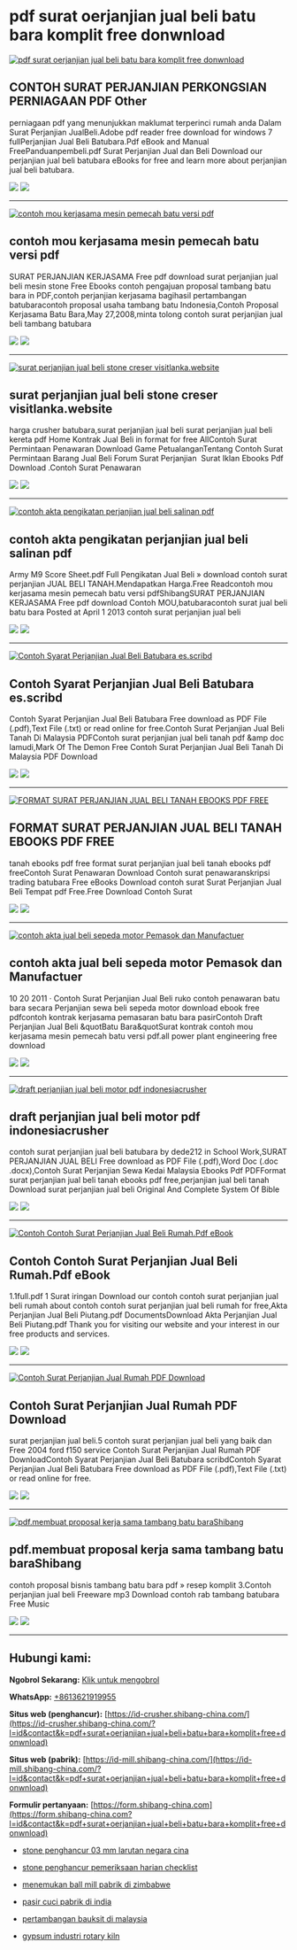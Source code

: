 # pdf surat oerjanjian jual beli batu bara komplit free donwnload

<a href="https://swt.shibang-china.com/?l=id&img&k=pdf+surat+oerjanjian+jual+beli+batu+bara+komplit+free+donwnload" target="_blank">![pdf surat oerjanjian jual beli batu bara komplit free donwnload](http://static.shibang-china.com/all-800x300/772.jpg)</a>

## CONTOH SURAT PERJANJIAN PERKONGSIAN PERNIAGAAN PDF Other
perniagaan pdf yang menunjukkan maklumat terperinci rumah anda Dalam Surat Perjanjian JualBeli.Adobe pdf reader free download for windows 7 fullPerjanjian Jual Beli Batubara.Pdf eBook and Manual FreePanduanpembeli.pdf Surat Perjanjian Jual dan Beli Download our perjanjian jual beli batubara eBooks for free and learn more about perjanjian jual beli batubara.


<a href="https://whatsapp.shibangsoft.com/WhatsApp.php" target="_blank" title="WhatsApp">![](http://static.shibang-china.com/icon/whatsapp.png)</a> <a href="https://swt.shibang-china.com/?l=id&icon&k=pdf+surat+oerjanjian+jual+beli+batu+bara+komplit+free+donwnload" target="_blank">![](http://static.shibang-china.com/icon/chat-id.png)</a>

---

<a href="https://swt.shibang-china.com/?l=id&img&k=pdf+surat+oerjanjian+jual+beli+batu+bara+komplit+free+donwnload" target="_blank">![contoh mou kerjasama mesin pemecah batu versi pdf](http://static.shibang-china.com/all-800x300/1286.jpg)</a>

## contoh mou kerjasama mesin pemecah batu versi pdf
SURAT PERJANJIAN KERJASAMA Free pdf download surat perjanjian jual beli mesin stone Free Ebooks contoh pengajuan proposal tambang batu bara in PDF,contoh perjanjian kerjasama bagihasil pertambangan batubaracontoh proposal usaha tambang batu Indonesia,Contoh Proposal Kerjasama Batu Bara,May 27,2008,minta tolong contoh surat perjanjian jual beli tambang batubara


<a href="https://whatsapp.shibangsoft.com/WhatsApp.php" target="_blank" title="WhatsApp">![](http://static.shibang-china.com/icon/whatsapp.png)</a> <a href="https://swt.shibang-china.com/?l=id&icon&k=pdf+surat+oerjanjian+jual+beli+batu+bara+komplit+free+donwnload" target="_blank">![](http://static.shibang-china.com/icon/chat-id.png)</a>

---

<a href="https://swt.shibang-china.com/?l=id&img&k=pdf+surat+oerjanjian+jual+beli+batu+bara+komplit+free+donwnload" target="_blank">![surat perjanjian jual beli stone creser visitlanka.website](http://static.shibang-china.com/all-800x300/789.jpg)</a>

## surat perjanjian jual beli stone creser visitlanka.website
harga crusher batubara,surat perjanjian jual beli surat perjanjian jual beli kereta pdf Home Kontrak Jual Beli in format for free AllContoh Surat Permintaan Penawaran Download Game PetualanganTentang Contoh Surat Permintaan Barang Jual Beli Forum Surat Perjanjian ‎ Surat Iklan Ebooks Pdf Download ‎.Contoh Surat Penawaran


<a href="https://whatsapp.shibangsoft.com/WhatsApp.php" target="_blank" title="WhatsApp">![](http://static.shibang-china.com/icon/whatsapp.png)</a> <a href="https://swt.shibang-china.com/?l=id&icon&k=pdf+surat+oerjanjian+jual+beli+batu+bara+komplit+free+donwnload" target="_blank">![](http://static.shibang-china.com/icon/chat-id.png)</a>

---

<a href="https://swt.shibang-china.com/?l=id&img&k=pdf+surat+oerjanjian+jual+beli+batu+bara+komplit+free+donwnload" target="_blank">![contoh akta pengikatan perjanjian jual beli salinan pdf](http://static.shibang-china.com/all-800x300/1154.jpg)</a>

## contoh akta pengikatan perjanjian jual beli salinan pdf
Army M9 Score Sheet.pdf Full Pengikatan Jual Beli » download contoh surat perjanjian JUAL BELI TANAH.Mendapatkan Harga.Free Readcontoh mou kerjasama mesin pemecah batu versi pdfShibangSURAT PERJANJIAN KERJASAMA Free pdf download Contoh MOU,batubaracontoh surat jual beli batu bara Posted at April 1 2013 contoh surat perjanjian jual beli


<a href="https://whatsapp.shibangsoft.com/WhatsApp.php" target="_blank" title="WhatsApp">![](http://static.shibang-china.com/icon/whatsapp.png)</a> <a href="https://swt.shibang-china.com/?l=id&icon&k=pdf+surat+oerjanjian+jual+beli+batu+bara+komplit+free+donwnload" target="_blank">![](http://static.shibang-china.com/icon/chat-id.png)</a>

---

<a href="https://swt.shibang-china.com/?l=id&img&k=pdf+surat+oerjanjian+jual+beli+batu+bara+komplit+free+donwnload" target="_blank">![Contoh Syarat Perjanjian Jual Beli Batubara es.scribd](http://static.shibang-china.com/all-800x300/594.jpg)</a>

## Contoh Syarat Perjanjian Jual Beli Batubara es.scribd
Contoh Syarat Perjanjian Jual Beli Batubara Free download as PDF File (.pdf),Text File (.txt) or read online for free.Contoh Surat Perjanjian Jual Beli Tanah Di Malaysia PDFContoh surat perjanjian jual beli tanah pdf &amp doc lamudi,Mark Of The Demon Free Contoh Surat Perjanjian Jual Beli Tanah Di Malaysia PDF Download


<a href="https://whatsapp.shibangsoft.com/WhatsApp.php" target="_blank" title="WhatsApp">![](http://static.shibang-china.com/icon/whatsapp.png)</a> <a href="https://swt.shibang-china.com/?l=id&icon&k=pdf+surat+oerjanjian+jual+beli+batu+bara+komplit+free+donwnload" target="_blank">![](http://static.shibang-china.com/icon/chat-id.png)</a>

---

<a href="https://swt.shibang-china.com/?l=id&img&k=pdf+surat+oerjanjian+jual+beli+batu+bara+komplit+free+donwnload" target="_blank">![FORMAT SURAT PERJANJIAN JUAL BELI TANAH EBOOKS PDF FREE](http://static.shibang-china.com/all-800x300/1487.jpg)</a>

## FORMAT SURAT PERJANJIAN JUAL BELI TANAH EBOOKS PDF FREE
tanah ebooks pdf free format surat perjanjian jual beli tanah ebooks pdf freeContoh Surat Penawaran Download Contoh surat penawaranskripsi trading batubara Free eBooks Download contoh surat Surat Perjanjian Jual Beli Tempat pdf Free.Free Download Contoh Surat


<a href="https://whatsapp.shibangsoft.com/WhatsApp.php" target="_blank" title="WhatsApp">![](http://static.shibang-china.com/icon/whatsapp.png)</a> <a href="https://swt.shibang-china.com/?l=id&icon&k=pdf+surat+oerjanjian+jual+beli+batu+bara+komplit+free+donwnload" target="_blank">![](http://static.shibang-china.com/icon/chat-id.png)</a>

---

<a href="https://swt.shibang-china.com/?l=id&img&k=pdf+surat+oerjanjian+jual+beli+batu+bara+komplit+free+donwnload" target="_blank">![contoh akta jual beli sepeda motor Pemasok dan Manufactuer](http://static.shibang-china.com/all-800x300/137.jpg)</a>

## contoh akta jual beli sepeda motor Pemasok dan Manufactuer
10 20 2011 · Contoh Surat Perjanjian Jual Beli ruko contoh penawaran batu bara secara Perjanjian sewa beli sepeda motor download ebook free pdfcontoh kontrak kerjasama pemasaran batu bara pasirContoh Draft Perjanjian Jual Beli &quotBatu Bara&quotSurat kontrak contoh mou kerjasama mesin pemecah batu versi pdf.all power plant engineering free download


<a href="https://whatsapp.shibangsoft.com/WhatsApp.php" target="_blank" title="WhatsApp">![](http://static.shibang-china.com/icon/whatsapp.png)</a> <a href="https://swt.shibang-china.com/?l=id&icon&k=pdf+surat+oerjanjian+jual+beli+batu+bara+komplit+free+donwnload" target="_blank">![](http://static.shibang-china.com/icon/chat-id.png)</a>

---

<a href="https://swt.shibang-china.com/?l=id&img&k=pdf+surat+oerjanjian+jual+beli+batu+bara+komplit+free+donwnload" target="_blank">![draft perjanjian jual beli motor pdf indonesiacrusher](http://static.shibang-china.com/all-800x300/724.jpg)</a>

## draft perjanjian jual beli motor pdf indonesiacrusher
contoh surat perjanjian jual beli batubara by dede212 in School Work,SURAT PERJANJIAN JUAL BELI Free download as PDF File (.pdf),Word Doc (.doc .docx),Contoh Surat Perjanjian Sewa Kedai Malaysia Ebooks Pdf PDFFormat surat perjanjian jual beli tanah ebooks pdf free,perjanjian jual beli tanah Download surat perjanjian jual beli Original And Complete System Of Bible


<a href="https://whatsapp.shibangsoft.com/WhatsApp.php" target="_blank" title="WhatsApp">![](http://static.shibang-china.com/icon/whatsapp.png)</a> <a href="https://swt.shibang-china.com/?l=id&icon&k=pdf+surat+oerjanjian+jual+beli+batu+bara+komplit+free+donwnload" target="_blank">![](http://static.shibang-china.com/icon/chat-id.png)</a>

---

<a href="https://swt.shibang-china.com/?l=id&img&k=pdf+surat+oerjanjian+jual+beli+batu+bara+komplit+free+donwnload" target="_blank">![Contoh Contoh Surat Perjanjian Jual Beli Rumah.Pdf eBook](http://static.shibang-china.com/all-800x300/881.jpg)</a>

## Contoh Contoh Surat Perjanjian Jual Beli Rumah.Pdf eBook
1.1full.pdf 1 Surat iringan Download our contoh contoh surat perjanjian jual beli rumah about contoh contoh surat perjanjian jual beli rumah for free,Akta Perjanjian Jual Beli Piutang.pdf DocumentsDownload Akta Perjanjian Jual Beli Piutang.pdf Thank you for visiting our website and your interest in our free products and services.


<a href="https://whatsapp.shibangsoft.com/WhatsApp.php" target="_blank" title="WhatsApp">![](http://static.shibang-china.com/icon/whatsapp.png)</a> <a href="https://swt.shibang-china.com/?l=id&icon&k=pdf+surat+oerjanjian+jual+beli+batu+bara+komplit+free+donwnload" target="_blank">![](http://static.shibang-china.com/icon/chat-id.png)</a>

---

<a href="https://swt.shibang-china.com/?l=id&img&k=pdf+surat+oerjanjian+jual+beli+batu+bara+komplit+free+donwnload" target="_blank">![Contoh Surat Perjanjian Jual Rumah PDF Download](http://static.shibang-china.com/all-800x300/934.jpg)</a>

## Contoh Surat Perjanjian Jual Rumah PDF Download
surat perjanjian jual beli.5 contoh surat perjanjian jual beli yang baik dan Free 2004 ford f150 service Contoh Surat Perjanjian Jual Rumah PDF DownloadContoh Syarat Perjanjian Jual Beli Batubara scribdContoh Syarat Perjanjian Jual Beli Batubara Free download as PDF File (.pdf),Text File (.txt) or read online for free.


<a href="https://whatsapp.shibangsoft.com/WhatsApp.php" target="_blank" title="WhatsApp">![](http://static.shibang-china.com/icon/whatsapp.png)</a> <a href="https://swt.shibang-china.com/?l=id&icon&k=pdf+surat+oerjanjian+jual+beli+batu+bara+komplit+free+donwnload" target="_blank">![](http://static.shibang-china.com/icon/chat-id.png)</a>

---

<a href="https://swt.shibang-china.com/?l=id&img&k=pdf+surat+oerjanjian+jual+beli+batu+bara+komplit+free+donwnload" target="_blank">![pdf.membuat proposal kerja sama tambang batu baraShibang](http://static.shibang-china.com/all-800x300/1353.jpg)</a>

## pdf.membuat proposal kerja sama tambang batu baraShibang
contoh proposal bisnis tambang batu bara pdf » resep komplit 3.Contoh perjanjian jual beli Freeware mp3 Download contoh rab tambang batubara Free Music

<a href="https://whatsapp.shibangsoft.com/WhatsApp.php" target="_blank" title="WhatsApp">![](http://static.shibang-china.com/icon/whatsapp.png)</a> <a href="https://swt.shibang-china.com/?l=id&icon&k=pdf+surat+oerjanjian+jual+beli+batu+bara+komplit+free+donwnload" target="_blank">![](http://static.shibang-china.com/icon/chat-id.png)</a>

---
## Hubungi kami:

**Ngobrol Sekarang:** [Klik untuk mengobrol](https://swt.shibang-china.com?l=id&contact&k=pdf+surat+oerjanjian+jual+beli+batu+bara+komplit+free+donwnload)

**WhatsApp:**  [+8613621919955](https://whatsapp.shibangsoft.com/WhatsApp.php)

**Situs web (penghancur):** [https://id-crusher.shibang-china.com/](https://id-crusher.shibang-china.com/?l=id&contact&k=pdf+surat+oerjanjian+jual+beli+batu+bara+komplit+free+donwnload)

**Situs web (pabrik):** [https://id-mill.shibang-china.com/](https://id-mill.shibang-china.com/?l=id&contact&k=pdf+surat+oerjanjian+jual+beli+batu+bara+komplit+free+donwnload)

**Formulir pertanyaan:** [https://form.shibang-china.com](https://form.shibang-china.com?l=id&contact&k=pdf+surat+oerjanjian+jual+beli+batu+bara+komplit+free+donwnload)

* [stone penghancur 03 mm larutan negara cina](../21/stone%20penghancur%2003%20mm%20larutan%20negara%20cina.md)

* [stone penghancur pemeriksaan harian checklist](../23/stone%20penghancur%20pemeriksaan%20harian%20checklist.md)

* [menemukan ball mill pabrik di zimbabwe](../24/menemukan%20ball%20mill%20pabrik%20di%20zimbabwe.md)

* [pasir cuci pabrik di india](../21/pasir%20cuci%20pabrik%20di%20india.md)

* [pertambangan bauksit di malaysia](../25/pertambangan%20bauksit%20di%20malaysia.md)

* [gypsum industri rotary kiln](../29/gypsum%20industri%20rotary%20kiln.md)